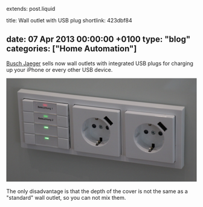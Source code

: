 extends: post.liquid

title: Wall outlet with USB plug
shortlink: 423dbf84

date: 07 Apr 2013 00:00:00 +0100
type: "blog"
categories: ["Home Automation"]
---

[Busch Jaeger](http://www.busch-jaeger.de) sells now wall outlets with integrated USB plugs for charging up your iPhone or every other USB device.

<!-- more -->

![Wall Plug](WallPlug.jpg)

The only disadvantage is that the depth of the cover is not the same as a "standard" wall outlet, so you can not mix them.
